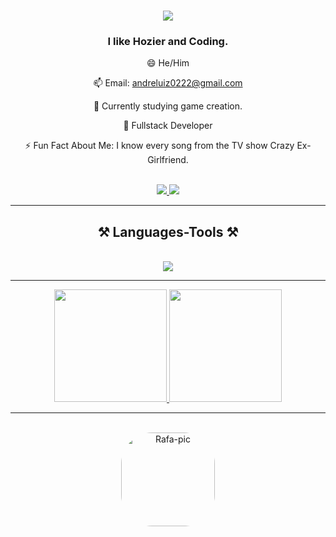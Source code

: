 <h1 align="center">
  <img src="https://readme-typing-svg.herokuapp.com?font=Righteous&size=35&center=true&vCenter=true&width=500&heigth=70&duration=4000&lines=Hello+Comrade+Welcome;+I'm+Andre+Luiz!";/>
</h1>

<h3 align= "center"> I like Hozier and Coding. </h3

<br/>
<div align="center">
  
😄 He/Him

📫 Email: andreluiz0222@gmail.com

🔭 Currently studying game creation.

🌱 Fullstack Developer

⚡ Fun Fact About Me: I know every song from the TV show Crazy Ex-Girlfriend.

</div>
<br/>

<div align="center"> 
  <a href="https://x.com/komrade_deko" target="_blank">
  <img src="https://img.shields.io/badge/LinkedIn-0077B5?style=for-the-badge&logo=linkedin&logoColor=white"target="_blank" />
  </a>
    <a href="https://pseudohetero.github.io/Andre-Luiz/" target="_blank">
     <img src="https://img.shields.io/badge/Portfolio-FF5722?style=for-the-badge&logo=todoist&logoColor=white" target="_blank"/>
  </a>
  <hr/>
</div>
<h2 align="center">⚒️ Languages-Tools ⚒️</h2>
<br/>
<div align="center">
    <img src="https://skillicons.dev/icons?i=blender,html,css,vscode,github,figma,git,linux,lua,python,javascript,threejs,unreal,godot,webpack,unity" />
</div>
<hr/>

<div align="center">
  <a href="https://github.com/PseudoHetero">
  <img height="180em" src="https://github-readme-stats.vercel.app/api?username=pseudohetero&show_icons=true&theme=dracula&include_all_commits=true&count_private=true"/>
  <img height="180em" src="https://github-readme-stats.vercel.app/api/top-langs/?username=pseudohetero&layout=compact&langs_count=7&theme=dracula"/>
</div><hr/>
<br/>
    <div align="center">
  <img alt="Rafa-pic" height="150" style="border-radius:50px;" src="https://media0.giphy.com/media/oFvFtrhrmIFFe/giphy.gif?cid=790b7611f80941fe8aea7176cf33b73c539ff15c35dbb39b&rid=giphy.gif&ct=g">
</div>

